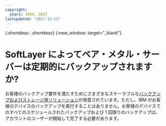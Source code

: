 ```yaml
---
copyright:
  years: 1994, 2017
lastupdated: "2017-12-13"
---
```


{:shortdesc: .shortdesc}
{:new_window: target="_blank"}


# SoftLayer によってベア・メタル・サーバーは定期的にバックアップされますか?

お客様のバックアップ要件を満たすためにさまざまなスケーラブルな[バックアップおよびストレージ用ソリューション](https://www.softlayer.com/cloud-storage)が用意されています。ただし、IBM がお客様のデバイスのバックアップを実行することはありません。お客様のデバイスでのすべてのスケジュールされたバックアップおよび 1 回限りのバックアップは、アカウントのユーザーが開始して完了する必要があります。
